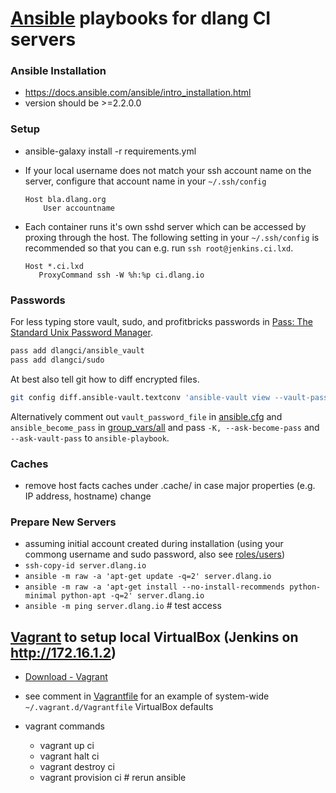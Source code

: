 # [Ansible](https://ansible.com) playbooks for dlang CI servers

### Ansible Installation

- https://docs.ansible.com/ansible/intro_installation.html
- version should be >=2.2.0.0

### Setup

- ansible-galaxy install -r requirements.yml

- If your local username does not match your ssh account name on the
  server, configure that account name in your `~/.ssh/config`
  ```
  Host bla.dlang.org
      User accountname
  ```

- Each container runs it's own sshd server which can be accessed by proxing through the host.
  The following setting in your `~/.ssh/config` is recommended so that you can e.g. run `ssh root@jenkins.ci.lxd`.
  ```
  Host *.ci.lxd
     ProxyCommand ssh -W %h:%p ci.dlang.io
  ```

### Passwords

For less typing store vault, sudo, and profitbricks passwords in [Pass: The Standard Unix Password Manager](https://www.passwordstore.org/).
```sh
pass add dlangci/ansible_vault
pass add dlangci/sudo
```
At best also tell git how to diff encrypted files.
```sh
git config diff.ansible-vault.textconv 'ansible-vault view --vault-password-file=ansible/query_vault_pass.sh'
```
Alternatively comment out `vault_password_file` in [ansible.cfg](ansible.cfg) and `ansible_become_pass` in [group_vars/all](group_vars/all)
and pass `-K, --ask-become-pass` and `--ask-vault-pass` to `ansible-playbook`.

### Caches

- remove host facts caches under .cache/ in case major properties (e.g. IP address, hostname) change

### Prepare New Servers

- assuming initial account created during installation (using your commong username and sudo password, also see [roles/users](roles/users/defaults/main.yml))
- `ssh-copy-id server.dlang.io`
- `ansible -m raw -a 'apt-get update -q=2' server.dlang.io`
- `ansible -m raw -a 'apt-get install --no-install-recommends python-minimal python-apt -q=2' server.dlang.io`
- `ansible -m ping server.dlang.io` # test access

## [Vagrant](https://www.vagrantup.com/) to setup local VirtualBox (Jenkins on http://172.16.1.2)

- [Download - Vagrant](https://www.vagrantup.com/downloads.html)

- see comment in [Vagrantfile](Vagrantfile) for an example of system-wide `~/.vagrant.d/Vagrantfile` VirtualBox defaults

- vagrant commands
  - vagrant up ci
  - vagrant halt ci
  - vagrant destroy ci
  - vagrant provision ci # rerun ansible
